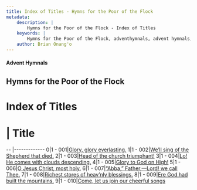 ```yaml
---
title: Index of Titles - Hymns for the Poor of the Flock
metadata:
    description: |
        Hymns for the Poor of the Flock - Index of Titles
    keywords: |
        Hymns for the Poor of the Flock, adventhymnals, advent hymnals, index
    author: Brian Onang'o
---
```


#### Advent Hymnals

## Hymns for the Poor of the Flock

# Index of Titles
# | Title                        
-- |-------------
0|1 - 001|[Glory, glory everlasting.](/001-100/001-010/01.Glory,-glory-everlasting)
1|1 - 002|[We’ll sing of the Shepherd that died.](/001-100/001-010/02.We’ll-sing-of-the-Shepherd-that-died)
2|1 - 003|[Head of the church triumphant!](/001-100/001-010/03.Head-of-the-church-triumphant!)
3|1 - 004|[Lo! He comes with clouds descending.](/001-100/001-010/04.Lo!-He-comes-with-clouds-descending)
4|1 - 005|[Glory to God on High!](/001-100/001-010/05.Glory-to-God-on-High!)
5|1 - 006|[O Jesus Christ, most holy.](/001-100/001-010/06.O-Jesus-Christ,-most-holy)
6|1 - 007|[“Abba,” Father,—Lord! we call Thee.](/001-100/001-010/07.“Abba,”-Father,—Lord!-we-call-Thee)
7|1 - 008|[Richest stores of heav’nly blessings.](/001-100/001-010/08.Richest-stores-of-heav’nly-blessings)
8|1 - 009|[Ere God had built the mountains.](/001-100/001-010/09.Ere-God-had-built-the-mountains)
9|1 - 010|[Come, let us join our cheerful songs](/001-100/001-010/10.Come,-let-us-join-our-cheerful-songs)